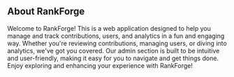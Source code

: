 ## About RankForge

Welcome to RankForge! This is a web application designed to help you manage and track contributions, users, and analytics in a fun and engaging way. Whether you're reviewing contributions, managing users, or diving into analytics, we've got you covered. Our admin section is built to be intuitive and user-friendly, making it easy for you to navigate and get things done. Enjoy exploring and enhancing your experience with RankForge!
